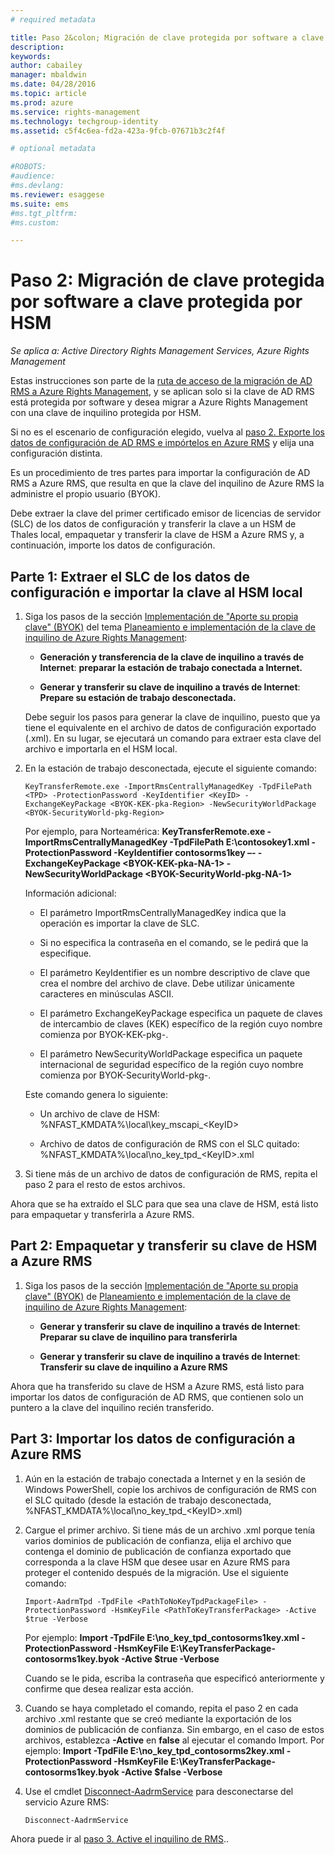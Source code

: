 ```yaml
---
# required metadata

title: Paso 2&colon; Migración de clave protegida por software a clave protegida por HSM | Azure RMS
description:
keywords:
author: cabailey
manager: mbaldwin
ms.date: 04/28/2016
ms.topic: article
ms.prod: azure
ms.service: rights-management
ms.technology: techgroup-identity
ms.assetid: c5f4c6ea-fd2a-423a-9fcb-07671b3c2f4f

# optional metadata

#ROBOTS:
#audience:
#ms.devlang:
ms.reviewer: esaggese
ms.suite: ems
#ms.tgt_pltfrm:
#ms.custom:

---
```


# Paso 2: Migración de clave protegida por software a clave protegida por HSM

*Se aplica a: Active Directory Rights Management Services, Azure Rights Management*


Estas instrucciones son parte de la [ruta de acceso de la migración de AD RMS a Azure Rights Management](migrate-from-ad-rms-to-azure-rms.md), y se aplican solo si la clave de AD RMS está protegida por software y desea migrar a Azure Rights Management con una clave de inquilino protegida por HSM. 

Si no es el escenario de configuración elegido, vuelva al [paso 2. Exporte los datos de configuración de AD RMS e impórtelos en Azure RMS](migrate-from-ad-rms-to-azure-rms.md#step-2-export-configuration-data-from-ad-rms-and-import-it-to-azure-rms) y elija una configuración distinta.

Es un procedimiento de tres partes para importar la configuración de AD RMS a Azure RMS, que resulta en que la clave del inquilino de Azure RMS la administre el propio usuario (BYOK).

Debe extraer la clave del primer certificado emisor de licencias de servidor (SLC) de los datos de configuración y transferir la clave a un HSM de Thales local, empaquetar y transferir la clave de HSM a Azure RMS y, a continuación, importe los datos de configuración.

## Parte 1: Extraer el SLC de los datos de configuración e importar la clave al HSM local

1.  Siga los pasos de la sección [Implementación de "Aporte su propia clave" (BYOK)](plan-implement-tenant-key.md#BKMK_ImplementBYOK) del tema [Planeamiento e implementación de la clave de inquilino de Azure Rights Management](plan-implement-tenant-key.md):

    -   **Generación y transferencia de la clave de inquilino a través de Internet**: **preparar la estación de trabajo conectada a Internet.**

    -   **Generar y transferir su clave de inquilino a través de Internet**: **Prepare su estación de trabajo desconectada.**

    Debe seguir los pasos para generar la clave de inquilino, puesto que ya tiene el equivalente en el archivo de datos de configuración exportado (.xml). En su lugar, se ejecutará un comando para extraer esta clave del archivo e importarla en el HSM local.

2.  En la estación de trabajo desconectada, ejecute el siguiente comando:

    ```
    KeyTransferRemote.exe -ImportRmsCentrallyManagedKey -TpdFilePath <TPD> -ProtectionPassword -KeyIdentifier <KeyID> -ExchangeKeyPackage <BYOK-KEK-pka-Region> -NewSecurityWorldPackage <BYOK-SecurityWorld-pkg-Region>
    ```
    Por ejemplo, para Norteamérica: **KeyTransferRemote.exe -ImportRmsCentrallyManagedKey -TpdFilePath E:\contosokey1.xml -ProtectionPassword -KeyIdentifier contosorms1key –- -ExchangeKeyPackage &lt;BYOK-KEK-pka-NA-1&gt; -NewSecurityWorldPackage &lt;BYOK-SecurityWorld-pkg-NA-1&gt;**

    Información adicional:

    -   El parámetro ImportRmsCentrallyManagedKey indica que la operación es importar la clave de SLC.

    -   Si no especifica la contraseña en el comando, se le pedirá que la especifique.

    -   El parámetro KeyIdentifier es un nombre descriptivo de clave que crea el nombre del archivo de clave. Debe utilizar únicamente caracteres en minúsculas ASCII.

    -   El parámetro ExchangeKeyPackage especifica un paquete de claves de intercambio de claves (KEK) específico de la región cuyo nombre comienza por BYOK-KEK-pkg-.

    -   El parámetro NewSecurityWorldPackage especifica un paquete internacional de seguridad específico de la región cuyo nombre comienza por BYOK-SecurityWorld-pkg-.

    Este comando genera lo siguiente:

    -   Un archivo de clave de HSM: %NFAST_KMDATA%\local\key_mscapi_&lt;KeyID&gt;

    -   Archivo de datos de configuración de RMS con el SLC quitado: %NFAST_KMDATA%\local\no_key_tpd_&lt;KeyID&gt;.xml

3.  Si tiene más de un archivo de datos de configuración de RMS, repita el paso 2 para el resto de estos archivos.

Ahora que se ha extraído el SLC para que sea una clave de HSM, está listo para empaquetar y transferirla a Azure RMS.

## Part 2: Empaquetar y transferir su clave de HSM a Azure RMS

1.  Siga los pasos de la sección [Implementación de "Aporte su propia clave" (BYOK)](plan-implement-tenant-key.md#BKMK_ImplementBYOK) de [Planeamiento e implementación de la clave de inquilino de Azure Rights Management](plan-implement-tenant-key.md):

    -   **Generar y transferir su clave de inquilino a través de Internet**: **Preparar su clave de inquilino para transferirla**

    -   **Generar y transferir su clave de inquilino a través de Internet**: **Transferir su clave de inquilino a Azure RMS**

Ahora que ha transferido su clave de HSM a Azure RMS, está listo para importar los datos de configuración de AD RMS, que contienen solo un puntero a la clave del inquilino recién transferido.

## Part 3: Importar los datos de configuración a Azure RMS

1.  Aún en la estación de trabajo conectada a Internet y en la sesión de Windows PowerShell, copie los archivos de configuración de RMS con el SLC quitado (desde la estación de trabajo desconectada, %NFAST_KMDATA%\local\no_key_tpd_&lt;KeyID&gt;.xml)

2.  Cargue el primer archivo. Si tiene más de un archivo .xml porque tenía varios dominios de publicación de confianza, elija el archivo que contenga el dominio de publicación de confianza exportado que corresponda a la clave HSM que desee usar en Azure RMS para proteger el contenido después de la migración. Use el siguiente comando:

    ```
    Import-AadrmTpd -TpdFile <PathToNoKeyTpdPackageFile> -ProtectionPassword -HsmKeyFile <PathToKeyTransferPackage> -Active $true -Verbose
    ```
    Por ejemplo: **Import -TpdFile E:\no_key_tpd_contosorms1key.xml -ProtectionPassword -HsmKeyFile E:\KeyTransferPackage-contosorms1key.byok -Active $true -Verbose**

    Cuando se le pida, escriba la contraseña que especificó anteriormente y confirme que desea realizar esta acción.

3.  Cuando se haya completado el comando, repita el paso 2 en cada archivo .xml restante que se creó mediante la exportación de los dominios de publicación de confianza. Sin embargo, en el caso de estos archivos, establezca **-Active** en **false** al ejecutar el comando Import. Por ejemplo: **Import -TpdFile E:\no_key_tpd_contosorms2key.xml -ProtectionPassword -HsmKeyFile E:\KeyTransferPackage-contosorms1key.byok -Active $false -Verbose**

4.  Use el cmdlet [Disconnect-AadrmService](http://msdn.microsoft.com/library/windowsazure/dn629416.aspx) para desconectarse del servicio Azure RMS:

    ```
    Disconnect-AadrmService
    ```

Ahora puede ir al [paso 3. Active el inquilino de RMS](migrate-from-ad-rms-to-azure-rms.md#BKMK_Step3Migration)..




<!--HONumber=Apr16_HO4-->


